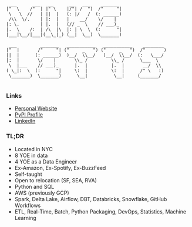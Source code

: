 ```
 ___      ___   __      __   ___    _______  
|"  \    /"  | |" \    |/"| /  ")  /"     "| 
 \   \  //   | ||  |   (: |/   /  (: ______) 
 /\\  \/.    | |:  |   |    __/    \/    |   
|: \.        | |.  |   (// _  \    // ___)_  
|.  \    /:  | /\  |\  |: | \  \  (:      "| 
|___|\__/|___|(__\_|_) (__|  \__)  \_______) 
                                             
 ___         _______   ___________   ___________    ________  
|"  |       /"     "| ("     _   ") ("     _   ")  /"       ) 
||  |      (: ______)  )__/  \\__/   )__/  \\__/  (:   \___/  
|:  |       \/    |       \\_ /         \\_ /      \___  \    
 \  |___    // ___)_      |.  |         |.  |       __/  \\   
( \_|:  \  (:      "|     \:  |         \:  |      /" \   :)  
 \_______)  \_______)      \__|          \__|     (_______/   
                                                              

```

### Links

- [Personal Website](https://michaelthomasletts.github.io/)
- [PyPI Profile](https://pypi.org/user/lettsmt/)
- [LinkedIn](https://www.linkedin.com/in/lettsmichael/)

### TL;DR

- Located in NYC
- 8 YOE in data
- 4 YOE as a Data Engineer
- Ex-Amazon, Ex-Spotify, Ex-BuzzFeed
- Self-taught
- Open to relocation (SF, SEA, RVA)
- Python and SQL
- AWS (previously GCP)
- Spark, Delta Lake, Airflow, DBT, Databricks, Snowflake, GitHub Workflows
- ETL, Real-Time, Batch, Python Packaging, DevOps, Statistics, Machine Learning